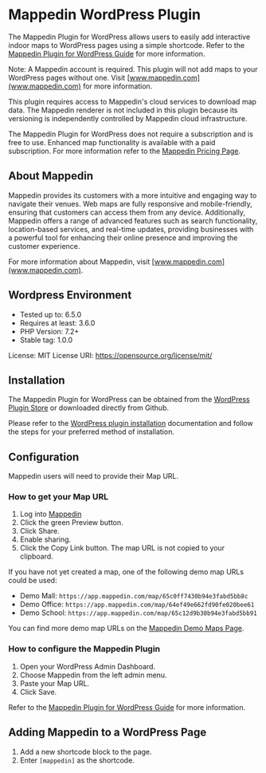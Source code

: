 # Mappedin WordPress Plugin

The Mappedin Plugin for WordPress allows users to easily add interactive indoor maps to WordPress pages using a simple shortcode. Refer to the [Mappedin Plugin for WordPress Guide](https://developer.mappedin.com/web/v6/embed/mappedin-plugin-for-wordpress/) for more information.

Note: A Mappedin account is required. This plugin will not add maps to your WordPress pages without one. Visit [www.mappedin.com](www.mappedin.com) for more information.

This plugin requires access to Mappedin's cloud services to download map data. The Mappedin renderer is not included in this plugin because its versioning is independently controlled by Mappedin cloud infrastructure.

The Mappedin Plugin for WordPress does not require a subscription and is free to use. Enhanced map functionality is available with a paid subscription. For more information refer to the [Mappedin Pricing Page](https://mappedin.com/pricing).

## About Mappedin

Mappedin provides its customers with a more intuitive and engaging way to navigate their venues. Web maps are fully responsive and mobile-friendly, ensuring that customers can access them from any device. Additionally, Mappedin offers a range of advanced features such as search functionality, location-based services, and real-time updates, providing businesses with a powerful tool for enhancing their online presence and improving the customer experience.

For more information about Mappedin, visit [www.mappedin.com](www.mappedin.com).

## Wordpress Environment

- Tested up to: 6.5.0
- Requires at least: 3.6.0
- PHP Version: 7.2+
- Stable tag: 1.0.0

License: MIT
License URI: https://opensource.org/license/mit/

## Installation

The Mappedin Plugin for WordPress can be obtained from the [WordPress Plugin Store](https://wordpress.org/plugins/mappedin/) or downloaded directly from Github.

Please refer to the [WordPress plugin installation](https://wordpress.org/documentation/article/manage-plugins/#installing-plugins-1) documentation and follow the steps for your preferred method of installation.

## Configuration

Mappedin users will need to provide their Map URL.

### How to get your Map URL

1. Log into [Mappedin](https://app.mappedin.com/editor/)
2. Click the green Preview button.
3. Click Share.
4. Enable sharing.
5. Click the Copy Link button. The map URL is not copied to your clipboard.

If you have not yet created a map, one of the following demo map URLs could be used:

- Demo Mall: `https://app.mappedin.com/map/65c0ff7430b94e3fabd5bb8c`
- Demo Office: `https://app.mappedin.com/map/64ef49e662fd90fe020bee61`
- Demo School: `https://app.mappedin.com/map/65c12d9b30b94e3fabd5bb91`

You can find more demo map URLs on the [Mappedin Demo Maps Page](https://developer.mappedin.com/web/v6/trial-keys-and-maps/).

### How to configure the Mappedin Plugin

1. Open your WordPress Admin Dashboard.
2. Choose Mappedin from the left admin menu.
3. Paste your Map URL.
4. Click Save.

Refer to the [Mappedin Plugin for WordPress Guide](https://developer.mappedin.com/web/v6/embed/mappedin-plugin-for-wordpress/) for more information.

## Adding Mappedin to a WordPress Page

1. Add a new shortcode block to the page.
2. Enter `[mappedin]` as the shortcode.
